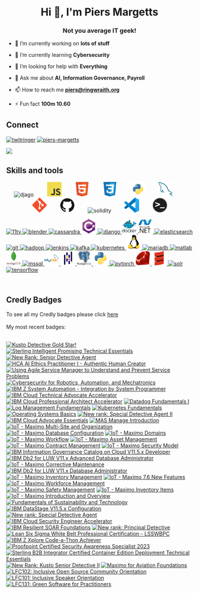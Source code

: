<h1 align="center">Hi 👋, I'm Piers Margetts</h1>
<h3 align="center">Not you average IT geek!</h3>


- 🔭 I’m currently working on **lots of stuff**

- 🌱 I’m currently learning **Cybersecurity**

- 🤝 I’m looking for help with **Everything**

- 💬 Ask me about **AI, Information Governance, Payroll**

- 📫 How to reach me **piers@ringwraith.org**

- ⚡ Fun fact **100m 10.60**

## Connect
<a href="https://twitter.com/twitringer" target="blank"><img align="center" src="https://raw.githubusercontent.com/rahuldkjain/github-profile-readme-generator/master/src/images/icons/Social/twitter.svg" alt="twitringer" height="30" width="40" /></a>
<a href="https://linkedin.com/in/piers-margetts" target="blank"><img align="center" src="https://raw.githubusercontent.com/rahuldkjain/github-profile-readme-generator/master/src/images/icons/Social/linked-in-alt.svg" alt="piers-margetts" height="30" width="40" /></a>
</p>






<img src="https://hatscripts.github.io/circle-flags/flags/gb-con.svg" width="48">


## Skills and tools

<p align="center">
    <img height="40" alt="djago" src="https://icon-library.com/images/django-icon/django-icon-0.jpg">
    &nbsp;&nbsp;&nbsp;&nbsp;&nbsp;&nbsp;&nbsp;
    <img height="40" alt="js" src="https://raw.githubusercontent.com/devicons/devicon/master/icons/javascript/javascript-original.svg">
    &nbsp;&nbsp;&nbsp;&nbsp;&nbsp;&nbsp;&nbsp;
    <img height="40" alt="html5" src="https://raw.githubusercontent.com/devicons/devicon/master/icons/html5/html5-original.svg">
    &nbsp;&nbsp;&nbsp;&nbsp;&nbsp;&nbsp;&nbsp;
    <img height="40" alt="css3" src="https://raw.githubusercontent.com/devicons/devicon/master/icons/css3/css3-original.svg">
    &nbsp;&nbsp;&nbsp;&nbsp;&nbsp;&nbsp;&nbsp;
    <img height="40" alt="python3" src="https://raw.githubusercontent.com/github/explore/80688e429a7d4ef2fca1e82350fe8e3517d3494d/topics/python/python.png">
    &nbsp;&nbsp;&nbsp;&nbsp;&nbsp;&nbsp;&nbsp;
    <img height="40" alt="mysql" src="https://raw.githubusercontent.com/devicons/devicon/master/icons/mysql/mysql-original.svg">
     &nbsp;&nbsp;&nbsp;&nbsp;&nbsp;&nbsp;&nbsp;
    <img height="40" alt="git" src="https://raw.githubusercontent.com/devicons/devicon/master/icons/git/git-original.svg">
    &nbsp;&nbsp;&nbsp;&nbsp;&nbsp;&nbsp;&nbsp;
    <img height="40" alt="github" src="https://raw.githubusercontent.com/devicons/devicon/master/icons/github/github-original.svg">
    &nbsp;&nbsp;&nbsp;&nbsp;&nbsp;&nbsp;&nbsp;
    <img height="40" alt="solidity" src="https://iconape.com/wp-content/png_logo_vector/solidity.png">
    &nbsp;&nbsp;&nbsp;&nbsp;&nbsp;&nbsp;&nbsp;
    <img height="40" src="https://raw.githubusercontent.com/github/explore/80688e429a7d4ef2fca1e82350fe8e3517d3494d/topics/visual-studio-code/visual-studio-code.png" alt="VSC" >
    &nbsp;&nbsp;&nbsp;&nbsp;&nbsp;&nbsp;&nbsp;
    <img height="40" alt="powershell" src="https://raw.githubusercontent.com/github/explore/80688e429a7d4ef2fca1e82350fe8e3517d3494d/topics/terminal/terminal.png">

</p>
<p align="centre"> <a href="https://www.11ty.dev/" target="_blank" rel="noreferrer"> <img src="https://gist.githubusercontent.com/vivek32ta/c7f7bf583c1fb1c58d89301ea40f37fd/raw/f4c85cce5790758286b8f155ef9a177710b995df/11ty.svg" alt="11ty" width="40" height="40"/> </a> <a href="https://www.blender.org/" target="_blank" rel="noreferrer"> <img src="https://download.blender.org/branding/community/blender_community_badge_white.svg" alt="blender" width="40" height="40"/> </a> <a href="https://cassandra.apache.org/" target="_blank" rel="noreferrer"> <img src="https://www.vectorlogo.zone/logos/apache_cassandra/apache_cassandra-icon.svg" alt="cassandra" width="40" height="40"/> </a> <a href="https://www.w3schools.com/cs/" target="_blank" rel="noreferrer"> <img src="https://raw.githubusercontent.com/devicons/devicon/master/icons/csharp/csharp-original.svg" alt="csharp" width="40" height="40"/> </a> <a href="https://www.djangoproject.com/" target="_blank" rel="noreferrer"> <img src="https://cdn.worldvectorlogo.com/logos/django.svg" alt="django" width="40" height="40"/> </a> <a href="https://www.docker.com/" target="_blank" rel="noreferrer"> <img src="https://raw.githubusercontent.com/devicons/devicon/master/icons/docker/docker-original-wordmark.svg" alt="docker" width="40" height="40"/> </a> <a href="https://dotnet.microsoft.com/" target="_blank" rel="noreferrer"> <img src="https://raw.githubusercontent.com/devicons/devicon/master/icons/dot-net/dot-net-original-wordmark.svg" alt="dotnet" width="40" height="40"/> </a> <a href="https://www.elastic.co" target="_blank" rel="noreferrer"> <img src="https://www.vectorlogo.zone/logos/elastic/elastic-icon.svg" alt="elasticsearch" width="40" height="40"/> </a> <a href="https://git-scm.com/" target="_blank" rel="noreferrer"> <img src="https://www.vectorlogo.zone/logos/git-scm/git-scm-icon.svg" alt="git" width="40" height="40"/> </a> <a href="https://hadoop.apache.org/" target="_blank" rel="noreferrer"> <img src="https://www.vectorlogo.zone/logos/apache_hadoop/apache_hadoop-icon.svg" alt="hadoop" width="40" height="40"/> </a> <a href="https://www.jenkins.io" target="_blank" rel="noreferrer"> <img src="https://www.vectorlogo.zone/logos/jenkins/jenkins-icon.svg" alt="jenkins" width="40" height="40"/> </a> <a href="https://kafka.apache.org/" target="_blank" rel="noreferrer"> <img src="https://www.vectorlogo.zone/logos/apache_kafka/apache_kafka-icon.svg" alt="kafka" width="40" height="40"/> </a> <a href="https://kubernetes.io" target="_blank" rel="noreferrer"> <img src="https://www.vectorlogo.zone/logos/kubernetes/kubernetes-icon.svg" alt="kubernetes" width="40" height="40"/> </a> <a href="https://www.linux.org/" target="_blank" rel="noreferrer"> <img src="https://raw.githubusercontent.com/devicons/devicon/master/icons/linux/linux-original.svg" alt="linux" width="40" height="40"/> </a> <a href="https://mariadb.org/" target="_blank" rel="noreferrer"> <img src="https://www.vectorlogo.zone/logos/mariadb/mariadb-icon.svg" alt="mariadb" width="40" height="40"/> </a> <a href="https://www.mathworks.com/" target="_blank" rel="noreferrer"> <img src="https://upload.wikimedia.org/wikipedia/commons/2/21/Matlab_Logo.png" alt="matlab" width="40" height="40"/> </a> <a href="https://www.mongodb.com/" target="_blank" rel="noreferrer"> <img src="https://raw.githubusercontent.com/devicons/devicon/master/icons/mongodb/mongodb-original-wordmark.svg" alt="mongodb" width="40" height="40"/> </a> <a href="https://www.microsoft.com/en-us/sql-server" target="_blank" rel="noreferrer"> <img src="https://www.svgrepo.com/show/303229/microsoft-sql-server-logo.svg" alt="mssql" width="40" height="40"/> </a> <a href="https://www.mysql.com/" target="_blank" rel="noreferrer"> <img src="https://raw.githubusercontent.com/devicons/devicon/master/icons/mysql/mysql-original-wordmark.svg" alt="mysql" width="40" height="40"/> </a> <a href="https://pandas.pydata.org/" target="_blank" rel="noreferrer"> <img src="https://raw.githubusercontent.com/devicons/devicon/2ae2a900d2f041da66e950e4d48052658d850630/icons/pandas/pandas-original.svg" alt="pandas" width="40" height="40"/> </a> <a href="https://www.postgresql.org" target="_blank" rel="noreferrer"> <img src="https://raw.githubusercontent.com/devicons/devicon/master/icons/postgresql/postgresql-original-wordmark.svg" alt="postgresql" width="40" height="40"/> </a> <a href="https://www.python.org" target="_blank" rel="noreferrer"> <img src="https://raw.githubusercontent.com/devicons/devicon/master/icons/python/python-original.svg" alt="python" width="40" height="40"/> </a> <a href="https://pytorch.org/" target="_blank" rel="noreferrer"> <img src="https://www.vectorlogo.zone/logos/pytorch/pytorch-icon.svg" alt="pytorch" width="40" height="40"/> </a> <a href="https://www.ruby-lang.org/en/" target="_blank" rel="noreferrer"> <img src="https://raw.githubusercontent.com/devicons/devicon/master/icons/ruby/ruby-original.svg" alt="ruby" width="40" height="40"/> </a> <a href="https://www.scala-lang.org" target="_blank" rel="noreferrer"> <img src="https://raw.githubusercontent.com/devicons/devicon/master/icons/scala/scala-original.svg" alt="scala" width="40" height="40"/> </a> <a href="https://lucene.apache.org/solr/" target="_blank" rel="noreferrer"> <img src="https://www.vectorlogo.zone/logos/apache_solr/apache_solr-icon.svg" alt="solr" width="40" height="40"/> </a> <a href="https://www.tensorflow.org" target="_blank" rel="noreferrer"> <img src="https://www.vectorlogo.zone/logos/tensorflow/tensorflow-icon.svg" alt="tensorflow" width="40" height="40"/> </a> </p>
<br/>

 ## Credly Badges
To see all my Credly badges please click [here](https://www.credly.com/users/piers-margetts/badges)
<br>
<br>
My most recent badges:
<br>
<br>
<!--START_SECTION:badges-->
[![Kusto Detective Gold Star!](https://images.credly.com/size/100x100/images/8aa171e5-784a-4a9e-b1ab-c3b818ea136a/image.png)](http://www.credly.com/badges/0fb5874f-89a3-4847-a9e7-e1dd8763dec0 "Kusto Detective Gold Star!")
[![Sterling Intelligent Promising Technical Essentials](https://images.credly.com/size/100x100/images/928a1bf2-ed2b-4484-91f4-204790586ae0/image.png)](http://www.credly.com/badges/13b3dff9-9df1-4039-8437-fe84057be98e "Sterling Intelligent Promising Technical Essentials")
[![New Rank: Senior Detective Agent](https://images.credly.com/size/100x100/images/86ba2d7a-85fb-4331-bf1d-2e7b8ec32220/image.png)](http://www.credly.com/badges/28f0a129-669d-4cdc-ba99-1b3386fc701b "New Rank: Senior Detective Agent")
[![HCA AI Ethics Practitioner I - Authentic Human Creator](https://images.credly.com/size/100x100/images/1fa6f31b-2cf6-40d5-800a-bc1a688273d7/image.png)](http://www.credly.com/badges/14184d0b-04b2-4526-af89-7cb2be73c35d "HCA AI Ethics Practitioner I - Authentic Human Creator")
[![Using Agile Service Manager to Understand and Prevent Service Problems](https://images.credly.com/size/100x100/images/b74f059c-1c61-4d35-bcb4-3a0839020a45/Agile_Service_Mgr.png)](http://www.credly.com/badges/f46b000b-5f8f-476b-a60d-7cb9ab27a5c0 "Using Agile Service Manager to Understand and Prevent Service Problems")
[![Cybersecurity for Robotics, Automation, and Mechatronics](https://images.credly.com/size/100x100/images/a101eb39-bf30-44ae-96bf-b27826b236e2/image.png)](http://www.credly.com/badges/2eeb27ec-eed6-4878-8679-173d7b4df49e "Cybersecurity for Robotics, Automation, and Mechatronics")
[![IBM Z System Automation - Integration by System Programmer](https://images.credly.com/size/100x100/images/b02df701-54ab-41df-93b9-ff6f1b72c24a/image.png)](http://www.credly.com/badges/18f2a8c7-d3bd-44c7-bdb7-25e53615e6f9 "IBM Z System Automation - Integration by System Programmer")
[![IBM Cloud Technical Advocate Accelerator](https://images.credly.com/size/100x100/images/0019019c-4277-43d0-9d3b-8f33e11d8e8a/image.png)](http://www.credly.com/badges/47f5e6c6-2fe1-4d46-86f6-d23f1b4dade9 "IBM Cloud Technical Advocate Accelerator")
[![IBM Cloud Professional Architect Accelerator](https://images.credly.com/size/100x100/images/c360f8be-0205-40b4-b401-7878bff2f7ca/image.png)](http://www.credly.com/badges/4ccadc71-2a4c-4987-bec6-70dbfe376287 "IBM Cloud Professional Architect Accelerator")
[![Datadog Fundamentals I](https://images.credly.com/size/100x100/images/594f3a8a-25f0-4b25-a47d-6681a74a77bf/fundamentals_I_aligned.png)](http://www.credly.com/badges/816243d9-e8ce-4ef9-8ae4-1c52c08a97de "Datadog Fundamentals I")
[![Log Management Fundamentals](https://images.credly.com/size/100x100/images/f1be7612-4625-4380-89c2-7f77de99cf30/image.png)](http://www.credly.com/badges/84ff8a96-5d5d-472f-b706-885eb13cee93 "Log Management Fundamentals")
[![Kubernetes Fundamentals](https://images.credly.com/size/100x100/images/7f48ddd3-7fb5-42b3-a84f-42edd538d39d/image.png)](http://www.credly.com/badges/09f981b5-26f8-4673-a921-0488bcfc25f9 "Kubernetes Fundamentals")
[![Operating Systems Basics](https://images.credly.com/size/100x100/images/dcdf1a3c-2594-4f4c-a33a-050b4bca58b5/image.png)](http://www.credly.com/badges/a57d9456-49fd-4432-b3e5-7fc51e71c87c "Operating Systems Basics")
[![New rank: Special Detective Agent II](https://images.credly.com/size/100x100/images/1c1c412b-926c-4ff8-8e42-62336e76e871/image.png)](http://www.credly.com/badges/93652332-b737-4fc3-93c8-51a9f80cb042 "New rank: Special Detective Agent II")
[![IBM Cloud Advocate Essentials](https://images.credly.com/size/100x100/images/a8cf9611-e48c-46e4-aa02-02e0df4fc2e9/image.png)](http://www.credly.com/badges/4520a391-9fd0-4c9f-a166-ae2102644d4c "IBM Cloud Advocate Essentials")
[![MAS Manage Introduction](https://images.credly.com/size/100x100/images/a8d3d2bf-1a9d-454e-85c8-1e1b5621e634/image.png)](http://www.credly.com/badges/3e0aae36-387d-4fbe-9683-8daac5ae5ea1 "MAS Manage Introduction")
[![IoT - Maximo Multi-Site and Organization](https://images.credly.com/size/100x100/images/861905b8-7301-46e3-b0a8-c11c594858df/Watson_IoT_-_Max_7.6_Multi-Site-Org.png)](http://www.credly.com/badges/a30b557e-914e-4333-9b01-1e62b5a6f016 "IoT - Maximo Multi-Site and Organization")
[![IoT - Maximo Database Configuration](https://images.credly.com/size/100x100/images/e9413feb-9d3a-4749-be8a-2bb168970811/Watson_IoT_-_Max_7.6_DB_Config.png)](http://www.credly.com/badges/26a02ee3-fd51-4999-abd0-ba837228895e "IoT - Maximo Database Configuration")
[![IoT - Maximo Domains](https://images.credly.com/size/100x100/images/4bf1173c-3539-4ec4-aa50-75f741f18195/IOT-Maximo_Domains.png)](http://www.credly.com/badges/20282b85-710e-4d80-8e29-45787793715b "IoT - Maximo Domains")
[![IoT - Maximo Workflow](https://images.credly.com/size/100x100/images/3594983c-d3e5-40fd-b05d-6001c1806d3e/IOT-Maximo_Workflow.png)](http://www.credly.com/badges/e8001fbc-0a59-4406-9888-7c632ae7cb92 "IoT - Maximo Workflow")
[![IoT - Maximo Asset Management](https://images.credly.com/size/100x100/images/db2a1eb7-11f8-414d-b1f2-62ffc81f32f5/IOT-Maximo_Asset_Config.png)](http://www.credly.com/badges/575d8c7b-08a3-408c-b581-800908cc9854 "IoT - Maximo Asset Management")
[![IoT - Maximo Contract Management](https://images.credly.com/size/100x100/images/d8b99db5-de22-4695-9a23-302b9bbbe589/IOT-Maximo_Contract_Mgmt.png)](http://www.credly.com/badges/840f33b4-1355-4762-8762-a0433d1eff32 "IoT - Maximo Contract Management")
[![IoT - Maximo Security Model](https://images.credly.com/size/100x100/images/2513cec2-fcaa-4e4c-b3f9-6bcaee778210/IOT-Maximo_Security_Model.png)](http://www.credly.com/badges/b8990e09-ddb9-4dbe-8476-7108951dc05c "IoT - Maximo Security Model")
[![IBM Information Governance Catalog on Cloud V11.5.x Developer](https://images.credly.com/size/100x100/images/908c74ad-c344-4af2-aa7b-9120f253f446/Info_Gov_Catalog_Cloud_-_Developer.png)](http://www.credly.com/badges/97207e04-ddf0-4786-a35d-987c8ba391f7 "IBM Information Governance Catalog on Cloud V11.5.x Developer")
[![IBM Db2 for LUW V11.x Advanced Database Administrator](https://images.credly.com/size/100x100/images/bdec6278-27ea-4153-b5ba-eefe15851460/IBMDB2_2.PNG)](http://www.credly.com/badges/4b82bed1-6d4b-40d6-9119-4af7a0a09f53 "IBM Db2 for LUW V11.x Advanced Database Administrator")
[![IoT - Maximo Corrective Maintenance](https://images.credly.com/size/100x100/images/c77e1886-4e72-428e-9c02-1b357856ab56/IOT-Maximo_Corrective_Maintenance.png)](http://www.credly.com/badges/c025bbfe-3435-4426-8da8-a8ef2f7725ec "IoT - Maximo Corrective Maintenance")
[![IBM Db2 for LUW V11.x Database Administrator](https://images.credly.com/size/100x100/images/17a8e24e-a15d-495d-8fde-41f7d387b868/IBM_Db2_for_LUW_V11.xc_-_DB_Admin_-_Skill.png)](http://www.credly.com/badges/d8f0ae5c-8141-4c6b-967f-40256acd5813 "IBM Db2 for LUW V11.x Database Administrator")
[![IoT - Maximo Inventory Management](https://images.credly.com/size/100x100/images/0118c0d9-3d61-452f-b260-130a6ae8dd8a/IOT-Maximo_Inventory_Mgmt.png)](http://www.credly.com/badges/ed4a1f57-0ac3-49a7-be7d-e27c27c62a1b "IoT - Maximo Inventory Management")
[![IoT - Maximo 7.6 New Features](https://images.credly.com/size/100x100/images/ac03e102-c006-4bb1-acf7-f7728617e5f2/IOT-Maximo_7.6_New_Features.png)](http://www.credly.com/badges/b6529c5c-47c4-4174-840c-d645d4c87676 "IoT - Maximo 7.6 New Features")
[![IoT - Maximo Workforce Management](https://images.credly.com/size/100x100/images/f151c9c5-27fe-4260-a6e0-0547101d09b3/IOT-Maximo_Workforce_Mgmt.png)](http://www.credly.com/badges/a2bd2213-11b6-4147-aaba-cbbe87dae955 "IoT - Maximo Workforce Management")
[![IoT - Maximo Safety Management](https://images.credly.com/size/100x100/images/38ae28e1-1fd7-440b-8d15-4392ebddb3fe/IOT-Maximo_Safety_Mgmt.png)](http://www.credly.com/badges/ccfb5fda-6fbe-40cb-8e99-26b015280c3a "IoT - Maximo Safety Management")
[![IoT - Maximo Inventory Items](https://images.credly.com/size/100x100/images/a6513efa-611a-441d-b92c-30abde59d87a/IOT-Maximo_Inventory_Items.png)](http://www.credly.com/badges/816962bc-36b9-41bd-946b-4cdb86548485 "IoT - Maximo Inventory Items")
[![IoT - Maximo Introduction and Overview](https://images.credly.com/size/100x100/images/82ba6c58-631b-4dba-a774-91884749a48f/IOT-Maximo_Intro_and_Overview.png)](http://www.credly.com/badges/d626e831-e634-48cd-ab3e-ef180776c77c "IoT - Maximo Introduction and Overview")
[![Fundamentals of Sustainability and Technology](https://images.credly.com/size/100x100/images/cef0e894-8024-4a89-8337-c7ee295aef19/image.png)](http://www.credly.com/badges/7826de78-d7aa-48dc-87a9-6a0139831e5c "Fundamentals of Sustainability and Technology")
[![IBM DataStage V11.5.x Configuration](https://images.credly.com/size/100x100/images/7a3018b6-8b41-4499-9010-2d58d904316d/DataStage_-_Configuration_-_V11.5.x_v2.png)](http://www.credly.com/badges/e552d087-cd1e-4deb-98af-46be6bd842ec "IBM DataStage V11.5.x Configuration")
[![New rank: Special Detective Agent](https://images.credly.com/size/100x100/images/b096f449-fce1-42d7-be93-e6e1e32e171b/image.png)](http://www.credly.com/badges/28800263-dae7-40c5-9112-961ad79c2253 "New rank: Special Detective Agent")
[![IBM Cloud Security Engineer Accelerator](https://images.credly.com/size/100x100/images/4c81abf9-136e-4c26-a0f8-a4b011fde9a5/image.png)](http://www.credly.com/badges/08287ee0-7567-4e1c-9bf8-ac9d343b1c0b "IBM Cloud Security Engineer Accelerator")
[![IBM Resilient SOAR Foundations](https://images.credly.com/size/100x100/images/85529d54-e194-47b0-a198-d278a6cf84c4/IBM_resilient_SOAR_Foundations.png)](http://www.credly.com/badges/7f043b9a-60eb-4698-9d7c-df147c438a72 "IBM Resilient SOAR Foundations")
[![New rank: Principal Detective](https://images.credly.com/size/100x100/images/8db7e105-c19e-4df8-87a4-ed1d5ccbc32b/image.png)](http://www.credly.com/badges/3af52984-cf4a-46ac-9339-9715ab99202c "New rank: Principal Detective")
[![Lean Six Sigma White Belt Professional Certification - LSSWBPC](https://images.credly.com/size/100x100/images/46f02580-9a09-490d-aed6-efed3190c1d8/image.png)](http://www.credly.com/badges/1e411854-e016-4f4c-bb2b-64a7738126fe "Lean Six Sigma White Belt Professional Certification - LSSWBPC")
[![IBM Z Xplore Code-a-Thon Achiever](https://images.credly.com/size/100x100/images/e2e24100-a2c7-403a-8209-280bdc540651/image.png)](http://www.credly.com/badges/d8afc73d-6875-44ad-8eda-6c703c79f2f1 "IBM Z Xplore Code-a-Thon Achiever")
[![Proofpoint Certified Security Awareness Specialist 2023](https://images.credly.com/size/100x100/images/2c3a47aa-45a1-420f-a79f-4d0fbb3e478a/image.png)](http://www.credly.com/badges/881bf455-e23a-4cd7-b746-17672b3fe573 "Proofpoint Certified Security Awareness Specialist 2023")
[![Sterling B2B Integrator Certified Container Edition Deployment Technical Essentials](https://images.credly.com/size/100x100/images/a4198e08-5a71-41ed-83c6-fd0e4df8920d/image.png)](http://www.credly.com/badges/16bbaa6e-1792-4e1f-83e5-80adf6570534 "Sterling B2B Integrator Certified Container Edition Deployment Technical Essentials")
[![New Rank: Kusto Senior Detective II](https://images.credly.com/size/100x100/images/2fb50859-656e-4390-b4ca-88bc2b619867/image.png)](http://www.credly.com/badges/476cb2ee-39b5-4f08-9a43-ec066b75c2df "New Rank: Kusto Senior Detective II")
[![Maximo for Aviation Foundations](https://images.credly.com/size/100x100/images/28940305-b7fb-4481-8853-e35a9f419539/image.png)](http://www.credly.com/badges/024ccdb4-b607-4598-9cbc-c33773ef1354 "Maximo for Aviation Foundations")
[![LFC102: Inclusive Open Source Community Orientation](https://images.credly.com/size/100x100/images/82f20568-3ec3-4422-a2de-f06f5483f102/Training_Badges_Master_osbestpractices.png)](http://www.credly.com/badges/2b6857e6-159a-4e34-b6f3-d7eb699ca971 "LFC102: Inclusive Open Source Community Orientation")
[![LFC101: Inclusive Speaker Orientation](https://images.credly.com/size/100x100/images/fd5820dd-feb2-4473-b6d1-25859f617336/Training_Badges_Master_osbestpractices.png)](http://www.credly.com/badges/164f9fa8-c540-4004-b284-7c58dc0e74bb "LFC101: Inclusive Speaker Orientation")
[![LFC131: Green Software for Practitioners](https://images.credly.com/size/100x100/images/e11a03a6-904f-4e08-9427-ab48d3885e4f/image.png)](http://www.credly.com/badges/374152c0-69c8-40f9-8e16-ef47847d89d0 "LFC131: Green Software for Practitioners")
<!--END_SECTION:badges-->

 
 <p align="center">
